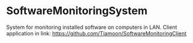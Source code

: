 # SoftwareMonitoringSystem
System for monitoring installed software on computers in LAN.
Client application in link: https://github.com/Tiamoon/SoftwareMonitoringClient
